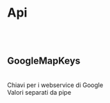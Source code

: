 # Api

<br><br> 

GoogleMapKeys 
---
<br> Chiavi per i webservice di Google <br> 
Valori separati da pipe <br> 
 <br>
<ul> 
</ul><br>

